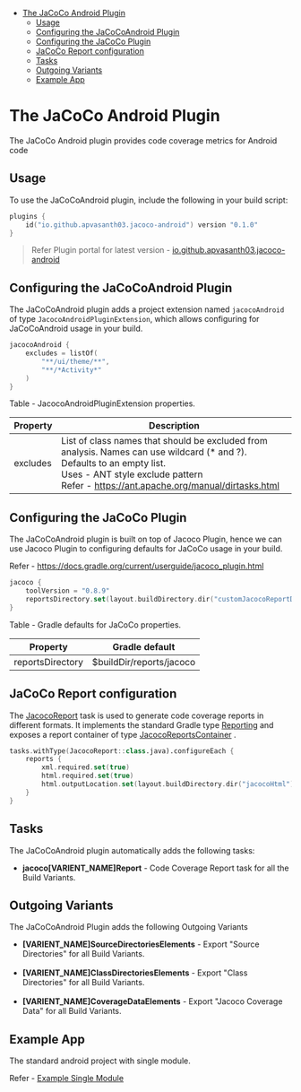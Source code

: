 <!-- TOC -->

* [The JaCoCo Android Plugin](#the-jacoco-android-plugin)
    * [Usage](#usage)
    * [Configuring the JaCoCoAndroid Plugin](#configuring-the-jacocoandroid-plugin)
    * [Configuring the JaCoCo Plugin](#configuring-the-jacoco-plugin)
    * [JaCoCo Report configuration](#jacoco-report-configuration)
    * [Tasks](#tasks)
    * [Outgoing Variants](#outgoing-variants)
    * [Example App](#example-app)

<!-- TOC -->

# The JaCoCo Android Plugin

The JaCoCo Android plugin provides code coverage metrics for Android code

## Usage

To use the JaCoCoAndroid plugin, include the following in your build script:

```kotlin
plugins {
    id("io.github.apvasanth03.jacoco-android") version "0.1.0"
}
```

>Refer Plugin portal for latest version - 
> [io.github.apvasanth03.jacoco-android](https://plugins.gradle.org/plugin/io.github.apvasanth03.jacoco-android)

## Configuring the JaCoCoAndroid Plugin

The JaCoCoAndroid plugin adds a project extension named `jacocoAndroid` of type `JacocoAndroidPluginExtension`, which
allows configuring for JaCoCoAndroid usage in your build.

```kotlin
jacocoAndroid {
    excludes = listOf(
        "**/ui/theme/**",
        "**/*Activity*"
    )
}
```

Table - JacocoAndroidPluginExtension properties.

| Property | Description                                                                                                                                                                                                              |
|----------|--------------------------------------------------------------------------------------------------------------------------------------------------------------------------------------------------------------------------|
| excludes | List of class names that should be excluded from analysis. Names can use wildcard (* and ?).<br/>Defaults to an empty list.<br/>Uses - ANT style exclude pattern<br/>Refer - https://ant.apache.org/manual/dirtasks.html |

## Configuring the JaCoCo Plugin

The JaCoCoAndroid plugin is built on top of Jacoco Plugin, hence we can use Jacoco Plugin to configuring defaults for
JaCoCo usage in your build.

Refer - https://docs.gradle.org/current/userguide/jacoco_plugin.html

```kotlin
jacoco {
    toolVersion = "0.8.9"
    reportsDirectory.set(layout.buildDirectory.dir("customJacocoReportDir"))
}
```

Table - Gradle defaults for JaCoCo properties.

| Property         | Gradle default           |
|------------------|--------------------------|
| reportsDirectory | $buildDir/reports/jacoco |

## JaCoCo Report configuration

The [JacocoReport](https://docs.gradle.org/current/dsl/org.gradle.testing.jacoco.tasks.JacocoReport.html) task is
used to generate code coverage reports in different formats. It implements the standard Gradle
type [Reporting](https://docs.gradle.org/current/dsl/org.gradle.api.reporting.Reporting.html) and exposes a report
container of
type [JacocoReportsContainer](https://docs.gradle.org/current/javadoc/org/gradle/testing/jacoco/tasks/JacocoReportsContainer.html)
.

```kotlin
tasks.withType(JacocoReport::class.java).configureEach {
    reports {
        xml.required.set(true)
        html.required.set(true)
        html.outputLocation.set(layout.buildDirectory.dir("jacocoHtml"))
    }
}
```

## Tasks

The JaCoCoAndroid plugin automatically adds the following tasks:

- **jacoco[VARIENT_NAME]Report** - Code Coverage Report task for all the Build Variants.

## Outgoing Variants

The JaCoCoAndroid Plugin adds the following Outgoing Variants

- **[VARIENT_NAME]SourceDirectoriesElements** - Export "Source Directories" for all Build Variants.
  <br/><br/>
- **[VARIENT_NAME]ClassDirectoriesElements** - Export "Class Directories" for all Build Variants.
  <br/><br/>
- **[VARIENT_NAME]CoverageDataElements** - Export "Jacoco Coverage Data" for all Build Variants.

## Example App

The standard android project with single module.

Refer - [Example Single Module](../example/single-module/)





